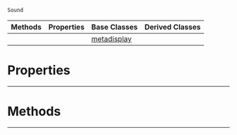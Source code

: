  `Sound`

|Methods|Properties|Base Classes|Derived Classes|
|---|---|---|---|
| | |[metadisplay](https://github.com/zeroengineteam/ZeroDocs/blob/master/code_reference/class_reference/metadisplay.markdown)| |


 #  Properties


---  
 #  Methods


---  
 

 